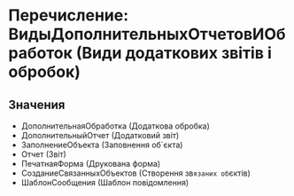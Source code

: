 ﻿# Перечисление: ВидыДополнительныхОтчетовИОбработок (Види додаткових звітів і обробок)

## Значения

- ДополнительнаяОбработка (Додаткова обробка)
- ДополнительныйОтчет (Додатковий звіт)
- ЗаполнениеОбъекта (Заповнення об`єкта)
- Отчет (Звіт)
- ПечатнаяФорма (Друкована форма)
- СозданиеСвязанныхОбъектов (Створення зв`язаних об`єктів)
- ШаблонСообщения (Шаблон повідомлення)

